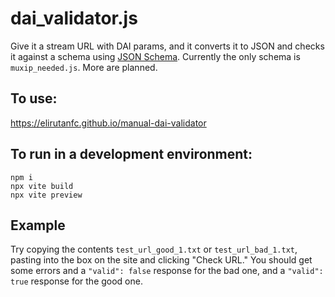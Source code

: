 # dai_validator.js

Give it a stream URL with DAI params, and it converts it to JSON and checks it against a schema using [JSON Schema](https://json-schema.org/).
Currently the only schema is `muxip_needed.js`. More are planned.

## To use:
https://elirutanfc.github.io/manual-dai-validator

## To run in a development environment:
```
npm i
npx vite build
npx vite preview
```

## Example
Try copying the contents `test_url_good_1.txt` or `test_url_bad_1.txt`, pasting into the box on the site and clicking "Check URL."
You should get some errors and a `"valid": false` response for the bad one, and a `"valid": true` response for the good one.
